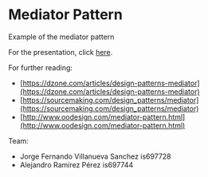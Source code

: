 # Mediator Pattern
Example of the mediator pattern

For the presentation, click [here](https://github.com/a-rmz/mediatorPattern/blob/master/Mediator%20Pattern.pdf).

For further reading:
* [https://dzone.com/articles/design-patterns-mediator](https://dzone.com/articles/design-patterns-mediator)
* [https://sourcemaking.com/design_patterns/mediator](https://sourcemaking.com/design_patterns/mediator)
* [http://www.oodesign.com/mediator-pattern.html](http://www.oodesign.com/mediator-pattern.html)

Team:
* Jorge Fernando Villanueva Sanchez is697728
* Alejandro Ramírez Pérez is697744
